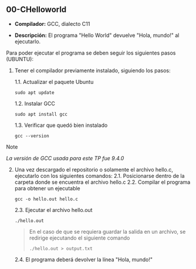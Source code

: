 ## 00-CHelloworld
* **Compilador:** GCC, dialecto C11

* **Descripción:** El programa "Hello World" devuelve "Hola, mundo!" al ejecutarlo.

Para poder ejecutar el programa se deben seguir los siguientes pasos (UBUNTU):

1. Tener el compilador previamente instalado, siguiendo los pasos:
   
    1.1. Actualizar el paquete Ubuntu
      ```
    sudo apt update
      ```
    1.2. Instalar GCC
      ```
    sudo apt install gcc
      ```
    1.3. Verificar que quedó bien instalado
      ```
    gcc --version
      ```
> [!NOTE]
> *La versión de GCC usada para este TP fue 9.4.0*

   
2. Una vez descargado el repositorio o solamente el archivo hello.c, ejecutarlo con los siguientes comandos:
    2.1. Posicionarse dentro de la carpeta donde se encuentra el archivo hello.c
    2.2. Compilar el programa para obtener un ejecutable
      ```
    gcc -o hello.out hello.c
      ```

    2.3. Ejecutar el archivo hello.out
      ```
    ./hello.out
      ```
      > En el caso de que se requiera guardar la salida en un archivo, se redirige ejecutando el siguiente comando
      > ```
      > ./hello.out > output.txt
      > ```
    2.4. El programa deberá devolver la línea "Hola, mundo!"
